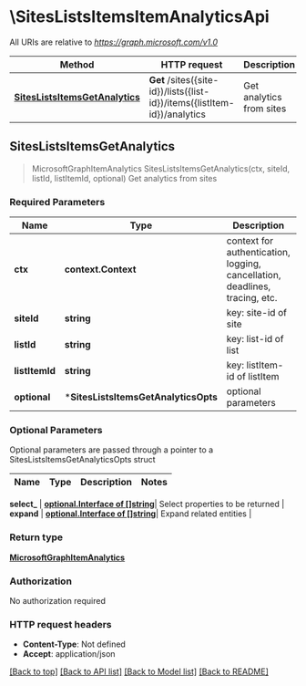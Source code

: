 # \SitesListsItemsItemAnalyticsApi

All URIs are relative to *https://graph.microsoft.com/v1.0*

Method | HTTP request | Description
------------- | ------------- | -------------
[**SitesListsItemsGetAnalytics**](SitesListsItemsItemAnalyticsApi.md#SitesListsItemsGetAnalytics) | **Get** /sites({site-id})/lists({list-id})/items({listItem-id})/analytics | Get analytics from sites



## SitesListsItemsGetAnalytics

> MicrosoftGraphItemAnalytics SitesListsItemsGetAnalytics(ctx, siteId, listId, listItemId, optional)
Get analytics from sites

### Required Parameters


Name | Type | Description  | Notes
------------- | ------------- | ------------- | -------------
**ctx** | **context.Context** | context for authentication, logging, cancellation, deadlines, tracing, etc.
**siteId** | **string**| key: site-id of site | 
**listId** | **string**| key: list-id of list | 
**listItemId** | **string**| key: listItem-id of listItem | 
 **optional** | ***SitesListsItemsGetAnalyticsOpts** | optional parameters | nil if no parameters

### Optional Parameters

Optional parameters are passed through a pointer to a SitesListsItemsGetAnalyticsOpts struct


Name | Type | Description  | Notes
------------- | ------------- | ------------- | -------------



 **select_** | [**optional.Interface of []string**](string.md)| Select properties to be returned | 
 **expand** | [**optional.Interface of []string**](string.md)| Expand related entities | 

### Return type

[**MicrosoftGraphItemAnalytics**](microsoft.graph.itemAnalytics.md)

### Authorization

No authorization required

### HTTP request headers

- **Content-Type**: Not defined
- **Accept**: application/json

[[Back to top]](#) [[Back to API list]](../README.md#documentation-for-api-endpoints)
[[Back to Model list]](../README.md#documentation-for-models)
[[Back to README]](../README.md)

